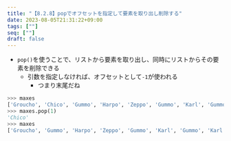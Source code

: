```yaml
---
title: "【8.2.8】popでオフセットを指定して要素を取り出し削除する"
date: 2023-08-05T21:31:22+09:00
tags: [""]
seq: [""]
draft: false
---
```


- `pop()`を使うことで、リストから要素を取り出し、同時にリストからその要素を削除できる
  - 引数を指定しなければ、オフセットとして`-1`が使われる
    - つまり末尾だね

```python
>>> maxes
['Groucho', 'Chico', 'Gummo', 'Harpo', 'Zeppo', 'Gummo', 'Karl', 'Gummo', 'Karl']
>>> maxes.pop(1)
'Chico'
>>> maxes
['Groucho', 'Gummo', 'Harpo', 'Zeppo', 'Gummo', 'Karl', 'Gummo', 'Karl']
```